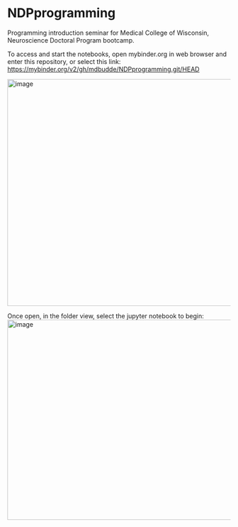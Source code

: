 # NDPprogramming


Programming introduction seminar for Medical College of Wisconsin, Neuroscience Doctoral Program bootcamp.

To access and start the notebooks, open mybinder.org in web browser and enter this repository, or select this link:
https://mybinder.org/v2/gh/mdbudde/NDPprogramming.git/HEAD

<img width="1096" height="511" alt="image" src="https://github.com/user-attachments/assets/d1e769db-5a0d-4ee5-994e-0ce58d8c3a8a" />



Once open, in the folder view, select the jupyter notebook to begin:
<img width="801" height="451" alt="image" src="https://github.com/user-attachments/assets/f176d6c5-714b-4c1e-8d88-2f52b0120091" />

